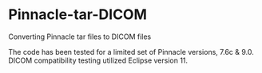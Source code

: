 # Pinnacle-tar-DICOM
Converting Pinnacle tar files to DICOM files

The code has been tested for a limited set of Pinnacle versions, 7.6c & 9.0. DICOM compatibility testing utilized Eclipse version 11.
